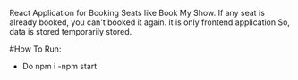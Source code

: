 React Application for Booking Seats like Book My Show.
If any seat is already booked, you can't booked it again. it is only frontend application So, data is stored temporarily stored.

#How To Run:

- Do npm i
-npm start
